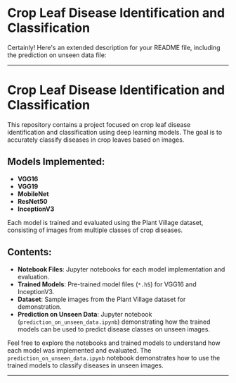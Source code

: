 # Crop Leaf Disease Identification and Classification

Certainly! Here's an extended description for your README file, including the prediction on unseen data file:

---

# Crop Leaf Disease Identification and Classification

This repository contains a project focused on crop leaf disease identification and classification using deep learning models. The goal is to accurately classify diseases in crop leaves based on images.

## Models Implemented:
- **VGG16**
- **VGG19**
- **MobileNet**
- **ResNet50**
- **InceptionV3**

Each model is trained and evaluated using the Plant Village dataset, consisting of images from multiple classes of crop diseases.

## Contents:
- **Notebook Files**: Jupyter notebooks for each model implementation and evaluation.
- **Trained Models**: Pre-trained model files (`*.h5`) for VGG16 and InceptionV3.
- **Dataset**: Sample images from the Plant Village dataset for demonstration.
- **Prediction on Unseen Data**: Jupyter notebook (`prediction_on_unseen_data.ipynb`) demonstrating how the trained models can be used to predict disease classes on unseen images.



Feel free to explore the notebooks and trained models to understand how each model was implemented and evaluated. The `prediction_on_unseen_data.ipynb` notebook demonstrates how to use the trained models to classify diseases in unseen images.

---

